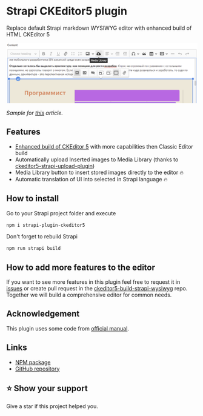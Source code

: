 # Strapi CKEditor5 plugin

Replace default Strapi markdown WYSIWYG editor with enhanced build of HTML CKEditor 5

![strapi-plugin-ckeditor5](/sample/strapi-plugin-ckeditor5.png)

*Sample for [this](https://faryaros.com/articles/it2021) article.*


## Features

- [Enhanced build of CKEditor 5](https://github.com/Roslovets-Inc/ckeditor5-build-strapi-wysiwyg) with more capabilities then Classic Editor build
- Automatically upload Inserted images to Media Library (thanks to [ckeditor5-strapi-upload-plugin](https://github.com/gtomato/ckeditor5-strapi-upload-plugin))
- Media Library button to insert stored images directly to the editor 🔥
- Automatic translation of UI into selected in Strapi language 🔥


## How to install

Go to your Strapi project folder and execute

```bash
npm i strapi-plugin-ckeditor5
```

Don't forget to rebuild Strapi

```bash
npm run strapi build
```


## How to add more features to the editor
If you want to see more features in this plugin feel free to request it in [issues](https://github.com/Roslovets-Inc/ckeditor5-build-strapi-wysiwyg/issues) or create pull request in the [ckeditor5-build-strapi-wysiwyg](https://github.com/Roslovets-Inc/ckeditor5-build-strapi-wysiwyg) repo. Together we will build a comprehensive editor for common needs.


## Acknowledgement

This plugin uses some code from [official manual](https://strapi.io/documentation/developer-docs/latest/guides/registering-a-field-in-admin.html).


## Links

- [NPM package](https://www.npmjs.com/package/strapi-plugin-ckeditor5)
- [GitHub repository](https://github.com/Roslovets-Inc/strapi-plugin-ckeditor5)


## ⭐️ Show your support

Give a star if this project helped you.
